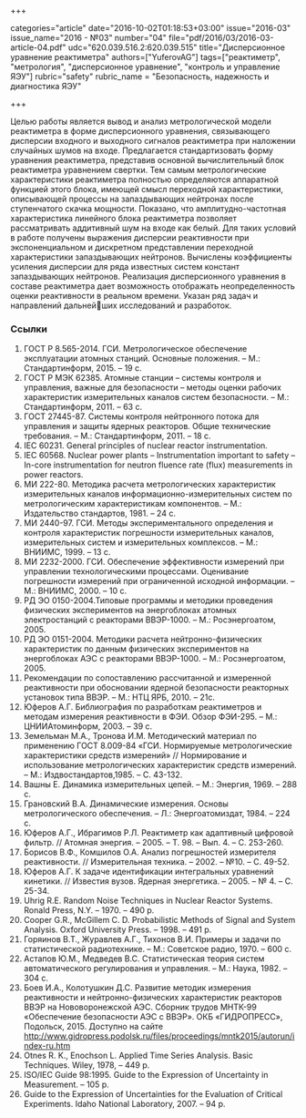 +++

categories="article"
date="2016-10-02T01:18:53+03:00"
issue="2016-03"
issue_name="2016 - №03"
number="04"
file="pdf/2016/03/2016-03-article-04.pdf"
udc="620.039.516.2:620.039.515"
title="Дисперсионное уравнение реактиметра"
authors=["YuferovAG"]
tags=["реактиметр", "метрология", "дисперсионное уравнение", "контроль и управление ЯЭУ"]
rubric="safety"
rubric_name = "Безопасность, надежность и диагностика ЯЭУ"

+++

Целью работы является вывод и анализ метрологической модели реактиметра в форме дисперсионного уравнения, связывающего дисперсии входного и выходного сигналов реактиметра при наложении случайных шумов на входе. 
Предлагается стандартизовать форму уравнения реактиметра, представив основной вычислительный блок реактиметра уравнением свертки. 
Тем самым метрологические характеристики реактиметра полностью определяются аппаратной функцией этого блока, имеющей смысл переходной характеристики, описывающей процессы на запаздывающих нейтронах после ступенчатого скачка мощности. 
Показано, что амплитудно-частотная характеристика линейного блока реактиметра позволяет рассматривать аддитивный шум на входе как белый.
Для таких условий в работе получены выражения дисперсии реактивности при экспоненциальном и дискретном представлении переходной характеристики запаздывающих нейтронов. 
Вычислены коэффициенты усиления дисперсии для ряда известных систем констант запаздывающих нейтронов. 
Реализация дисперсионного уравнения в составе реактиметра дает возможность отображать неопределенность оценки реактивности в реальном времени. Указан ряд задач и направлений дальнейших исследований и разработок.

### Ссылки

1. ГОСТ Р 8.565-2014. ГСИ. Метрологическое обеспечение эксплуатации атомных станций. Основные положения. – М.: Стандартинформ, 2015. – 19 с.
2. ГОСТ Р МЭК 62385. Атомные станции – системы контроля и управления, важные для безопасности – методы оценки рабочих характеристик измерительных каналов систем безопасности. – М.: Стандартинформ, 2011. – 63 с.
3. ГОСТ 27445-87. Системы контроля нейтронного потока для управления и защиты ядерных реакторов. Общие технические требования. – М.: Стандартинформ, 2011. – 18 с.
4. IEC 60231. General principles of nuclear reactor instrumentation.
5. IEC 60568. Nuclear power plants – Instrumentation important to safety – In-core instrumentation for neutron fluence rate (flux) measurements in power reactors.
6. МИ 222-80. Методика расчета метрологических характеристик измерительных каналов информационно-измерительных систем по метрологическим характеристикам компонентов. – М.: Издательство стандартов, 1981. – 24 с.
7. МИ 2440-97. ГСИ. Методы экспериментального определения и контроля характеристик погрешности измерительных каналов, измерительных систем и измерительных комплексов. – М.: ВНИИМС, 1999. – 13 с.
8. МИ 2232-2000. ГСИ. Обеспечение эффективности измерений при управлении технологическими процессами. Оценивание погрешности измерений при ограниченной исходной информации. –М.: ВНИИМС, 2000. – 10 с.
9. РД ЭО 0150-2004.Типовые программы и методики проведения физических экспериментов на энергоблоках атомных электростанций с реакторами ВВЭР-1000. – М.: Росэнергоатом, 2005.
10. РД ЭО 0151-2004. Методики расчета нейтронно-физических характеристик по данным физических экспериментов на энергоблоках АЭС с реакторами ВВЭР-1000. – М.: Росэнергоатом, 2005.
11. Рекомендации по сопоставлению рассчитанной и измеренной реактивности при обосновании ядерной безопасности реакторных установок типа ВВЭР. – М.: НТЦ ЯРБ, 2010. – 21с.
12. Юферов А.Г. Библиография по разработкам реактиметров и методам измерения реактивности в ФЭИ. Обзор ФЭИ-295. – М.: ЦНИИАтоминформ, 2003. – 39 с.
13. Земельман М.А., Тронова И.М. Методический материал по применению ГОСТ 8.009-84 «ГСИ. Нормируемые метрологические характеристики средств измерений» // Нормирование и использование метрологических характеристик средств измерений. – М.: Издвостандартов,1985. – С. 43-132.
14. Вашны Е. Динамика измерительных цепей. – М.: Энергия, 1969. – 288 с.
15. Грановский В.А. Динамические измерения. Основы метрологического обеспечения. – Л.: Энергоатомиздат, 1984. – 224 с.
16. Юферов А.Г., Ибрагимов Р.Л. Реактиметр как адаптивный цифровой фильтр. // Атомная энергия. – 2005. – Т. 98. – Вып. 4. – С. 253-260.
17. Борисов В.Ф., Комшилов О.А. Анализ погрешностей измерителя реактивности. // Измерительная техника. – 2002. – №10. – С. 49-52.
18. Юферов А.Г. К задаче идентификации интегральных уравнений кинетики. // Известия вузов. Ядерная энергетика. – 2005. – № 4. – С. 25-34.
19. Uhrig R.E. Random Noise Techniques in Nuclear Reactor Systems. Ronald Press, N.Y. – 1970. – 490 p.
20. Cooper G.R., McGillem C. D. Probabilistic Methods of Signal and System Analysis. Oxford University Press. – 1998. – 491 p.
21. Горяинов В.Т., Журавлев А.Г., Тихонов В.И. Примеры и задачи по статистической радиотехнике. – М.: Советское радио, 1970. – 600 с.
22. Астапов Ю.М., Медведев В.С. Статистическая теория систем автоматического регулирования и управления. – М.: Наука, 1982. – 304 с.
23. Боев И.А., Колотушкин Д.С. Развитие методик измерения реактивности и нейтронно-физических характеристик реакторов ВВЭР на Нововоронежской АЭС. Сборник трудов МНТК-99 «Обеспечение безопасности АЭС с ВВЭР». ОКБ «ГИДРОПРЕСС», Подольск, 2015. Доступно на сайте http://www.gidropress.podolsk.ru/files/proceedings/mntk2015/autorun/index-ru.htm
24. Otnes R. K., Enochson L. Applied Time Series Analysis. Basic Techniques. Wiley, 1978, – 449 p.
25. ISO/IEC Guide 98:1995. Guide to the Expression of Uncertainty in Measurement. – 105 p.
26. Guide to the Expression of Uncertainties for the Evaluation of Critical Experiments. Idaho National Laboratory, 2007. – 94 p.
